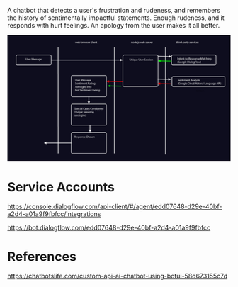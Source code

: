 A chatbot that detects a user's frustration and rudeness, and remembers the history of sentimentally impactful statements. Enough rudeness, and it responds with hurt feelings. An apology from the user makes it all better.

![Technical Diagram](https://raw.githubusercontent.com/amitkumar/feelings-bot/master/documentation.png)

# Service Accounts
https://console.dialogflow.com/api-client/#/agent/edd07648-d29e-40bf-a2d4-a01a9f9fbfcc/integrations

https://bot.dialogflow.com/edd07648-d29e-40bf-a2d4-a01a9f9fbfcc 

# References

https://chatbotslife.com/custom-api-ai-chatbot-using-botui-58d673155c7d